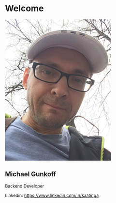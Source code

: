 # Welcome

![my photo](images/photo.jpg)

## Michael Gunkoff
Backend Developer

Linkedin: https://www.linkedin.com/in/kaatinga